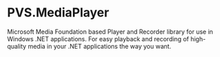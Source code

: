 # PVS.MediaPlayer
Microsoft Media Foundation based Player and Recorder library for use in Windows .NET applications.
For easy playback and recording of high-quality media in your .NET applications the way you want.
